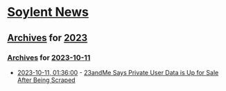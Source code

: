 # [Soylent News](../../../README.md)

## [Archives](../../index.md) for [2023](../index.md)

### [Archives](../../index.md) for [2023-10-11](index.md)

* [2023-10-11, 01:36:00](https://soylentnews.org/article.pl?sid=23/10/10/0158253&from=rss) - [23andMe Says Private User Data is Up for Sale After Being Scraped](https://soylentnews.org/article.pl?sid=23/10/10/0158253&from=rss)
